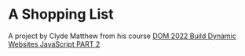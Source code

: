 # A Shopping List

A project by Clyde Matthew from his course [DOM 2022 Build Dynamic Websites JavaScript PART 2](https://www.udemy.com/course/build-dynamic-websites-dom-2/)

